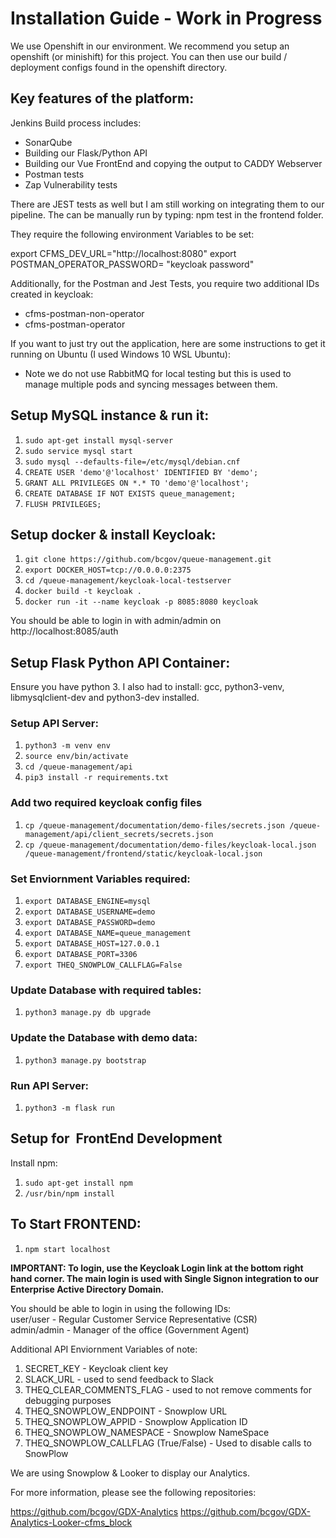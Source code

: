 # Installation Guide - Work in Progress

We use Openshift in our environment. We recommend you setup an openshift (or minishift) for this project. You can then use our build / deployment configs found in the openshift directory.

## Key features of the platform:

Jenkins Build process includes:

- SonarQube
- Building our Flask/Python API
- Building our Vue FrontEnd and copying the output to CADDY Webserver
- Postman tests
- Zap Vulnerability tests

There are JEST tests as well but I am still working on integrating them to our pipeline. The can be manually run by typing: npm test in the frontend folder.

They require the following environment Variables to be set:

export CFMS_DEV_URL="http://localhost:8080"
export POSTMAN_OPERATOR_PASSWORD= "keycloak password"

Additionally, for the Postman and Jest Tests, you require two additional IDs created in keycloak:

- cfms-postman-non-operator
- cfms-postman-operator

If you want to just try out the application, here are some instructions to get it running on Ubuntu (I used Windows 10 WSL Ubuntu):

- Note we do not use RabbitMQ for local testing but this is used to manage multiple pods and syncing messages between them.

## Setup MySQL instance & run it:

1. ```sudo apt-get install mysql-server```
1. ```sudo service mysql start```
1. ```sudo mysql --defaults-file=/etc/mysql/debian.cnf```
1. ```CREATE USER 'demo'@'localhost' IDENTIFIED BY 'demo';```
1. ```GRANT ALL PRIVILEGES ON *.* TO 'demo'@'localhost';```
1. ```CREATE DATABASE IF NOT EXISTS queue_management;```
1. ```FLUSH PRIVILEGES;```

## Setup docker & install Keycloak:

1. ```git clone https://github.com/bcgov/queue-management.git```
1. ```export DOCKER_HOST=tcp://0.0.0.0:2375```
1. ```cd /queue-management/keycloak-local-testserver```
1. ```docker build -t keycloak .```
1. ```docker run -it --name keycloak -p 8085:8080 keycloak```

You should be able to login in with admin/admin  on http://localhost:8085/auth

## Setup Flask Python API Container:

Ensure you have python 3. I also had to install: gcc, python3-venv, libmysqlclient-dev and python3-dev installed.

### Setup API Server:

1. ```python3 -m venv env```
1. ```source env/bin/activate```
1. ```cd /queue-management/api```
1. ```pip3 install -r requirements.txt```

### Add two required keycloak config files

1. ```cp /queue-management/documentation/demo-files/secrets.json /queue-management/api/client_secrets/secrets.json```
1. ```cp /queue-management/documentation/demo-files/keycloak-local.json /queue-management/frontend/static/keycloak-local.json```

### Set Enviornment Variables required:

1. ```export DATABASE_ENGINE=mysql```
1. ```export DATABASE_USERNAME=demo```
1. ```export DATABASE_PASSWORD=demo```
1. ```export DATABASE_NAME=queue_management```
1. ```export DATABASE_HOST=127.0.0.1```
1. ```export DATABASE_PORT=3306```
1. ```export THEQ_SNOWPLOW_CALLFLAG=False```

### Update Database with required tables:

1. ```python3 manage.py db upgrade```

### Update the Database with demo data:

1. ```python3 manage.py bootstrap```

### Run API Server:

1. ```python3 -m flask run```

## Setup for  FrontEnd Development

Install npm:

1. ```sudo apt-get install npm```
1. ```/usr/bin/npm install```

## To Start FRONTEND:

1. ```npm start localhost```

**IMPORTANT: To login, use the Keycloak Login link at the bottom right hand corner. The main login is used with Single Signon integration to our Enterprise Active Directory Domain.**

You should be able to login in using the following IDs:  
user/user - Regular Customer Service Representative (CSR)  
admin/admin - Manager of the office (Government Agent)  



Additional API Enviornment Variables of note:

1. SECRET_KEY - Keycloak client key
1. SLACK_URL - used to send feedback to Slack
1. THEQ_CLEAR_COMMENTS_FLAG - used to not remove comments for debugging purposes
1. THEQ_SNOWPLOW_ENDPOINT - Snowplow URL
1. THEQ_SNOWPLOW_APPID - Snowplow Application ID
1. THEQ_SNOWPLOW_NAMESPACE - Snowplow NameSpace
1. THEQ_SNOWPLOW_CALLFLAG (True/False) - Used to disable calls to SnowPlow

We are using Snowplow & Looker to display our Analytics.

For more information, please see the following repositories:

https://github.com/bcgov/GDX-Analytics
https://github.com/bcgov/GDX-Analytics-Looker-cfms_block
